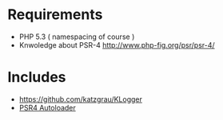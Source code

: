 # Requirements
- PHP 5.3 ( namespacing of course )
- Knwoledge about PSR-4 http://www.php-fig.org/psr/psr-4/

# Includes
- https://github.com/katzgrau/KLogger
- [PSR4 Autoloader](https://github.com/php-fig/fig-standards/blob/master/accepted/PSR-4-autoloader.md)
